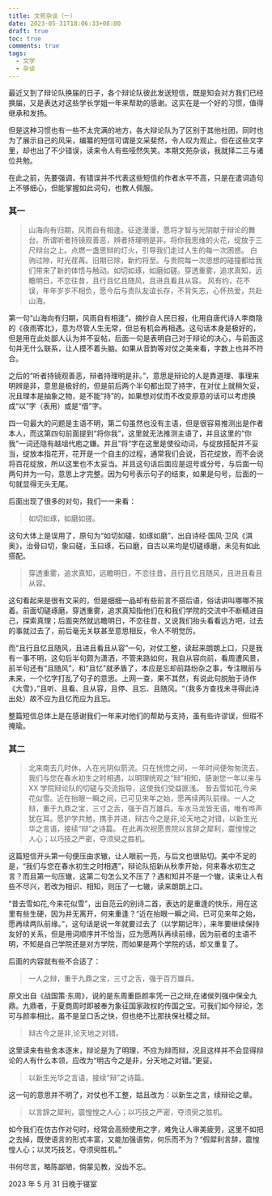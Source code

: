 ```yaml
---
title: 文苑杂谈（一）
date: 2023-05-31T18:06:33+08:00
draft: true
toc: true
comments: true
tags:
  - 文学
  - 杂谈
---
```


最近又到了辩论队换届的日子，各个辩论队彼此发送短信，既是知会对方我们已经换届，又是表达对这些学长学姐一年来帮助的感谢。这实在是一个好的习惯，值得继承和发扬。

但是这种习惯也有一些不太完满的地方，各大辩论队为了区别于其他社团，同时也为了展示自己的风采，编纂的短信可谓是文采斐然，令人叹为观止。但在这些文字里，却也出了不少错误，读来令人有些哑然失笑。本期文苑杂谈，我就择二三与诸位共勉。

<!--more-->

在此之前，先要强调，有错误并不代表这些短信的作者水平不高，只是在遣词造句上不够细心，但能掌握如此词句，也教人佩服。

### 其一

> 山海向有归期，风雨自有相逢。征途漫漫，愿将才智与光阴献于辩论的舞台。所谓听者持镜观善恶，辨者持理明是非。将你我思维的火花，绽放于三尺辩台之上。点燃一盏思辩的灯火，引导我们走过人生的每一次困惑。
> 白驹过隙，时光荏苒。旧期已除，新约将至。与贵院每一次思想的碰撞都给我们带来了新的体悟与触动。如切如琢，如磨如磋。穿透重雾，追求真知，远瞻明日，不恋往昔，且行且忆且随风，且进且看且从容。
> 风有约，花不误，年年岁岁不相负，愿今后与贵队友谊长存，不背矢志，心怀热爱，共赴山海。

第一句“山海向有归期，风雨自有相逢”，摘抄自人民日报，化用自唐代诗人李商隐的《夜雨寄北》，意为尽管人生无常，但总有机会再相遇。这句话本身是极好的，但是用在此处鄙人认为并不妥帖，后面一句是表明自己对于辩论的决心，与前面这句并无什么联系，让人摸不着头脑。如果从音韵等对仗之美来看，字数上也并不符合。

之后的“听者持镜观善恶，辩者持理明是非。”，意思是辩论的人是靠道理、事理来明辨是非，意思是极好的，但是前后两个半句都出现了持字，在对仗上就稍欠妥，况且理本是抽象之物，是不能“持”的，如果想对仗而不改变原意的话可以考虑换成“以”字（表用）或是“借”字。

四一句最大的问题是主语不明，第二句虽然也没有主语，但是很容易推测出是作者本人，而这第四句前面提到“将你我”，这里就无法推测主语了，并且这里的”你我“一词还隐有越俎代庖之嫌。并且”将“字在这里是使役动词，与绽放搭配并不妥当，绽放本指花开，花开是一个自主的过程，通常我们会说，百花绽放，而不会说将百花绽放，所以这里也不太妥当。并且这句话后面应是逗号或分号，与后面一句两句并为一句，意思上才完整。因为句号表示句子的结束，如果是句号，后面的一句就显得无头无尾。

后面出现了很多的对句，我们一一来看：

> 如切如琢，如磨如搓。

这句大体上是误用了，原句为“如切如磋，如琢如磨”，出自诗经·国风·卫风《淇奥》，治骨曰切，象曰磋，玉曰琢，石曰磨，自古以来均是切磋琢磨，未见有如此搭配。

> 穿透重雾，追求真知，远瞻明日，不恋往昔，且行且忆且随风，且进且看且从容。

这句看起来是很有文采的，但是细细一品却有些前言不搭后语，俗话讲叫哪哪不挨着。前面切磋琢磨，穿透重雾，追求真知指他们在和我们学院的交流中不断精进自己，探索真理；后面突然就远瞻明日，不恋往昔，又说我们抬头看看远方吧，过去的事就过去了，前后毫无关联甚至意思相反，令人不明觉厉。

而“且行且忆且随风，且进且看且从容”一句，对仗工整，读起来朗朗上口，只是我有一事不明，这句后半句颇为潇洒，不管来路如何，我自从容向前，看周遭风景，前半句还有“且随风”，和“且忆”就矛盾了，本应是忘却前路纷杂之事，专注眼前与未来，一个忆字打乱了句子的意思。上网一查，果不其然，有说此句脱胎于诗作《大雪》，”且听、且看、且从容，且停、且忘、且随风。“（我多方查找未寻得此诗出处）故不应为且忆而应为且忘。

整篇短信总体上是在感谢我们一年来对他们的帮助与支持，虽有些许谬误，但瑕不掩瑜。

### 其二

> 北来南去几时休，人在光阴似箭流。只在恍惚之间，一年时间便匆匆流去，我们与您在春水初生之时相遇，以明理统观之“辩”相知，感谢您一年以来与 XX 学院辩论队的切磋与交流指导，这使我们受益匪浅。
> 昔去雪如花,今来花似雪。近在抬眼一瞬之间，已可见来年之始，愿再续两队前缘。一人之辩，重于九鼎之宝，三寸之舌，强于百万雄兵。车水马龙皆无语，唯有哗声犹在耳。愿护学共勉，携手并进，辩古今之是非,论天地之对错，以新生光华之言语，接续“辩”之诗篇。
> 在此再次祝愿贵院以言辞之犀利，震惶惶之人心；以巧技之严密，夺须臾之胜机。

这篇短信开头第一句便压由求辙，让人眼前一亮，与后文也很贴切。美中不足的是，“我们与您在春水初生之时相遇”，辩论队招新从秋季开始，何来春水初生之言？而且第一句压辙，这第二句怎么又不压了？遇和知并不是一个辙，读来让人有些不尽兴，若改为相识、相知，则压了一七辙，读来朗朗上口。

“昔去雪如花,今来花似雪”，出自范云的别诗二首，表达的是重逢的快乐，用在这里有些生硬，因为并无离开，何来重逢？“近在抬眼一瞬之间，已可见来年之始，愿再续两队前缘。”，这句话是说一年就要过去了（以学期记年），来年要继续保持友好的关系，但是用词顺序并不恰当，应为愿两队再续前缘，因为前者的主语不明，不知是自己学院还是对方学院，而如果是两个学院的话，却又重复了。

后面的内容就有些不合适了：

> 一人之辩，重于九鼎之宝，三寸之舌，强于百万雄兵。

原文出自《战国策·东周》，说的是东周重臣颜率凭一己之辩,在诸侯列强中保全九鼎。九鼎者，于夏商周时即被奉为象征国家政权的传国之宝。可我们如今辩论，怎可与颜率相比，虽不是呈口舌之快，但也绝不比那扶保社稷之辩。

> 辩古今之是非,论天地之对错。

这里读来有些舍本逐末，辩论是为了明理，不应为辩而辩，况且这样并不会显得辩论的人有什么本领，应改为“明古今之是非，分天地之对错。”更妥。

> 以新生光华之言语，接续“辩”之诗篇。

这一句的意思并不明了，对仗也不工整，姑且改为：以新生之言，续辩论之章。

> 以言辞之犀利，震惶惶之人心；以巧技之严密，夺须臾之胜机。

如今我们在仿古作对句时，经常会高频使用之字，难免让人审美疲劳，这里不如把之去掉，既使语言的形式丰富，又能加强语势，何乐而不为？“假犀利言辞，震惶惶人心；以灵巧技艺，夺须臾胜机。”

书何尽言，略陈鄙陋，倘蒙见教，没齿不忘。

2023 年 5 月 31 日晚于寝室
